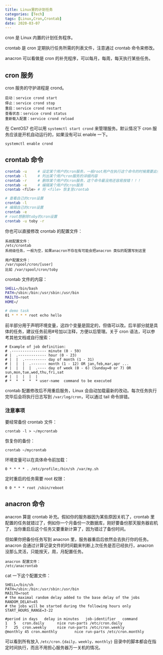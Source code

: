 ```yaml
---
title: Linux里的计划任务
categories: [Tech]
tags: [Linux,Cron,Crontab]
date: 2020-03-07
---
```


cron 是 Linux 内置的计划任务程序。

crontab 是 cron 定期执行任务所需的列表文件，注意通过 crontab 命令来修改。

anacron 可以看做是 cron 的补充程序，可以每月，每周，每天执行某些任务。

<!-- more -->

## cron 服务

cron 服务的守护进程是 crond。

```
启动：service crond start
停止：service crond stop
重启：service crond restart
查看状态：service crond status
重新载入配置：service crond reload
```

在 CentOS7 也可以用 `systemctl start crond` 来管理服务。默认情况下 cron 服务应该是开机自动运行的，如果没有可以 enable 一下。

```
systemctl enable crond
```

## crontab 命令

```sh
crontab -u     # 设定某个用户的cron服务，一般root用户在执行这个命令的时候需要此参数
crontab -l     # 列出某个用户cron服务的详细内容
crontab -r     # 删除某个用户的cron服务，这个命令最没用还容易按错！！！
crontab -e     # 编辑某个用户的cron服务
crontab <file> # 将 <file> 恢复至crontab

# 查看自己的cron设置
crontab -l
# 编辑自己的cron设置
crontab -e
# root想删除toby的cron设置
crontab -u toby -r
```

你也可以直接修改 crontab 的配置文件：

```
系统配置文件：
/etc/crontab
系统级任务，一般为空，如果anacron不存在有可能会把anacron 类似的配置写到这里

用户配置文件：
/var/spool/cron/[user]
比如 /var/spool/cron/toby
```

crontab 文件的内容：

```sh
SHELL=/bin/bash
PATH=/sbin:/bin:/usr/sbin:/usr/bin
MAILTO=root
HOME=/

# demo task
01 * * * * root echo hello
```

前半部分用于声明环境变量，这四个变量是固定的，但值可以改。后半部分就是具体的任务，建议任务前用#号加以注释，方便以后管理。关于 cron 语法，可以参考其他文档或自行搜索：

```
# Example of job definition:
# .---------------- minute (0 - 59)
# |  .------------- hour (0 - 23)
# |  |  .---------- day of month (1 - 31)
# |  |  |  .------- month (1 - 12) OR jan,feb,mar,apr ...
# |  |  |  |  .---- day of week (0 - 6) (Sunday=0 or 7) OR sun,mon,tue,wed,thu,fri,sat
# |  |  |  |  |
# *  *  *  *  * user-name  command to be executed
```

crontab 配置修改后不用重启服务，Linux 会自动加载最新的改动。每次任务执行完毕后会将执行日志写到 `/var/log/cron`，可以通过 tail 命令排错。

### 注意事项

要经常备份 crontab 文件：

```
crontab -l > ~/mycrontab
```

恢复你的备份：

```
crontab ~/mycrontab
```

环境变量可以在具体命令前加载：

```
0 * * * * . /etc/profile;/bin/sh /var/my.sh
```

定时重启的任务需要 root 权限：

```
0 0 * * * root /sbin/reboot
```

## anacron 命令

anacron 算是 crontab 补充。假如你的服务器因为某些原因关机了，crontab 里配置的任务就错过了，例如你一个月备份一次数据库，刚好要备份那天服务器宕机了，当你重启后这个任务又要重新计算了，因为错过了备份时间。

但如果你把备份任务写到 anacron 里，服务器重启后依然会去执行你的任务。anacron 会通过计算记录文件的时间戳来判断上次任务是否已经执行，anacron 没那么灵活，只能按天，周，月配置任务。

```
anacron 配置文件：
/etc/anacrontab
```

cat 一下这个配置文件：

```
SHELL=/bin/sh
PATH=/sbin:/bin:/usr/sbin:/usr/bin
MAILTO=root
# the maximal random delay added to the base delay of the jobs
RANDOM_DELAY=45
# the jobs will be started during the following hours only
START_HOURS_RANGE=3-22

#period in days   delay in minutes   job-identifier   command
1	5	cron.daily		nice run-parts /etc/cron.daily
7	25	cron.weekly		nice run-parts /etc/cron.weekly
@monthly 45	cron.monthly		nice run-parts /etc/cron.monthly
```

可以看到所有放入 `/etc/cron.{daily，weekly，monthly}` 目录中的脚本都会在指定时间执行，而且不用担心服务器万一关机的情况。
